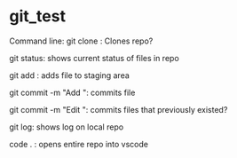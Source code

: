 # git_test
Command line:
git clone <SSH repo link> : Clones repo?

git status: shows current status of files in repo

git add <file-name>: adds file to staging area

git commit -m "Add <file-name>": commits file

git commit -m "Edit <file-name>": commits files that previously existed?

git log: shows log on local repo

code . : opens entire repo into vscode
